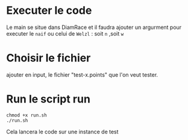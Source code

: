 # Executer le code
Le main se situe dans DiamRace et il faudra ajouter un argurment pour executer le `naif` ou celui de `Welzl` : soit `n` ,soit `w`
# Choisir le fichier
ajouter en input, le fichier "test-x.points" que l'on veut tester.

# Run le script run
```
chmod +x run.sh
./run.sh
```
Cela lancera le code sur une instance de test 

